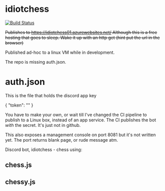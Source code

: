 # idiotchess

[![Build Status](https://matthewcocks.visualstudio.com/AWCards/_apis/build/status/PunkUnicorn.idiotchess?branchName=master)](https://matthewcocks.visualstudio.com/AWCards/_build/latest?definitionId=4&branchName=master)

~~Publishes to https://idiotchess01.azurewebsites.net/
Although this is a free hosting that goes to sleep. Wake it  up with an http get (hint put the url in the browser)~~

Published ad-hoc to a linux VM while in development.

The repo is missing auth.json.

# auth.json

This is the file that holds the discord app key

{
"token": "<secret token here>"
}

You have to make your own, or wait till I've changed the CI pipeline to publish to a Linux box, instead of an app service. The CI publishes the bot *with* the secret. It's just not in github.


This also exposes a management console on port 8081 but it's not written yet. The port returns blank page, or rude message atm.


Discord bot, idiotchess - chess using: 

## chess.js
## chessy.js

